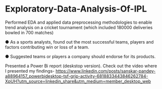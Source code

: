# Exploratory-Data-Analysis-Of-IPL
Performed EDA and applied data preprocessing methodologies to enable trend analysis on a cricket 
tournament (which included 180000 deliveries bowled in 700 matches) 

● As a sports analysts, found out the most successful teams, players and factors
contributing win or loss of a team.

● Suggested teams or players a company should endorse for its products.


Presented a Power Bi report (deskstop version). 
Check out the video where I presented my findings- https://www.linkedin.com/posts/sanskar-pandey-a88964157_powerbidesktop-tsf-grip-activity-6818833443846262784-XpUH?utm_source=linkedin_share&utm_medium=member_desktop_web
